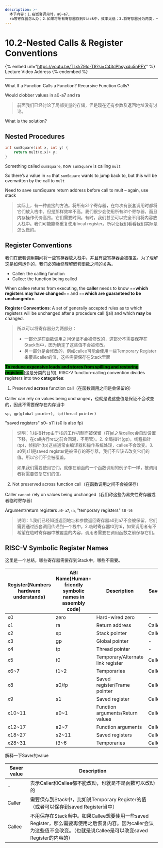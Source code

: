 ```yaml
---
description: >-
  本节内容：1.在嵌套调用时，a0~a7,
  ra等寄存器怎么办；2.如果将所有寄存器存到Stack中，效率太低；3.将寄存器分为两类，一类是保留的，一类是不会保留的，由此决定是否存到Stack中；4.总结哪些寄存器需要存储，哪些不需要；
---
```


# 10.2-Nested Calls & Register Conventions

{% embed url="https://youtu.be/TLskZ9Ic-T8?si=C43dPhsyxdu5nPFY" %}
Lecture Video Address
{% endembed %}

***

What If a Function Calls a Function? Recursive Function Calls?

Would clobber values in a0-a7 and ra

> 前面我们已经讨论了局部变量的存储，但是现在还有参数及返回地址没有讨论。

What is the solution?

## Nested Procedures

```c
int sumSquare(int x, int y) {
    return mult(x,x)+ y;
}
```

Something called `sumSquare`, now `sumSquare` is calling `mult`

So there’s a value in `ra` that `sumSquare` wants to jump back to, but this will be overwritten by the call to `mult`

Need to save sumSquare return address before call to mult – again, use stack

> 实际上，有一种直接的方法。将所有31个寄存器，在每次有嵌套调用时都将它们放入栈中。但是那样效率不高。我们很少会使用所有31个寄存器，而且内存操作代价高昂。它们需要时间。有时，我们甚至可以完全不用将内容放入栈中。我们可能能够重复使用local register。所以让我们看看我们实际是怎么做的。

## Register Conventions

我们在嵌套调用期间将一些寄存器放入栈中，并且有些寄存器会被覆盖。为了理解这是如何运作的，我们必须始终理解嵌套函数之间的关系。

* Caller: the calling function
* Callee: the function being called

When callee returns from executing, the **caller** needs to know ==**which registers may have changed**== and ==**which are guaranteed to be unchanged**==.

**Register Conventions**: A set of generally accepted rules as to which registers will be unchanged after a procedure call (jal) and which **may** be changed.

> 所以可以将寄存器分为两部分：
>
> * 一部分是在函数调用之间保证不会被修改的，这部分不需要保存在Stack当中，因为确定了这些值不会被修改。
> * 另一部分是会修改的，例如callee可能会使用一些Temporary Register来覆盖caller的值，这些需要保存在Stack里面

<mark style="background-color:green;">**To reduce expensive loads and stores from spilling and restoring registers**</mark>(这是分类的目的), RISC-V function-calling convention divides registers into two **categories**:

1. Preserved **across** function call（在函数调用之间是会保留的）

Caller can rely on values being unchanged，也就是说这些值是保证不会改变的，因此不需要保存在内存当中

```
sp, gp(global pointer), tp(thread pointer)
```

"saved registers" s0- s11 (s0 is also fp)

> 说明：1.栈指针sp由于栈的工作机制而被保留（在jal之后callee会自动设置下移，在call执行ret之前会回溯，不用管）。2. 全局指针(gp)，线程指针(tp)，帧指针(fp)这些通常由编译器和操作系统处理，callee不会改变。3. s0到s11是saved register是被保存的寄存器，我们不应该去改变它们的值。所以它们不会被覆盖。
>
> 如果我们需要使用它们，就像在前面的一个函数调用的例子中一样，被调用者将需要恢复它们的值。

2. Not preserved across function call（在函数调用之间不会被保存）

Caller `cannot` rely on values being unchanged（我们称这些为易失性寄存器或者临时寄存器）

Argument/return registers `a0-a7`,`ra`, "temporary registers" `t0-t6`

> 说明：1.我们已经知道返回地址和参数返回寄存器a0到a7不会被保留。它们需要通过嵌套调用传递到一个栈中。2.临时寄存器t0到t6，如果调用者有不希望在临时寄存器中被覆盖的内容，调用者需要在调用函数之前保存它们。

## RISC-V Symbolic Register Names

这里是一个总结，哪些寄存器需要存到Stack中，哪些不需要。

| Register(Numbers hardware understands) | ABI Name(Human-friendly symbolic names in assembly code) | Description                       | Saver  |
| -------------------------------------- | -------------------------------------------------------- | --------------------------------- | ------ |
| x0                                     | zero                                                     | Hard-wired zero                   | -      |
| x1                                     | ra                                                       | Return address                    | Caller |
| x2                                     | sp                                                       | Stack pointer                     | Callee |
| x3                                     | gp                                                       | Global pointer                    | -      |
| x4                                     | tp                                                       | Thread pointer                    | -      |
| x5                                     | t0                                                       | Temporary/Alternate link register | Caller |
| x6\~7                                  | t1\~2                                                    | Temporaries                       | Caller |
| x8                                     | s0/fp                                                    | Saved register/Frame pointer      | Callee |
| x9                                     | s1                                                       | Saved register                    | Callee |
| x10\~11                                | a0\~1                                                    | Function arguments/Return values  | Caller |
| x12\~17                                | a2\~7                                                    | Function arguments                | Caller |
| x18\~27                                | s2\~11                                                   | Saved registers                   | Callee |
| x28\~31                                | t3\~6                                                    | Temporaries                       | Caller |

解释一下Saver的value

| Saver value | Description                                                                                                    |
| ----------- | -------------------------------------------------------------------------------------------------------------- |
| -           | 表示Caller和Callee都不能改动，也就是不是函数可以改动的                                                                              |
| Caller      | 需要保存到Stack中，比如说Temporary Register的值（或者可以保存到saved Register当中）                                                   |
| Callee      | 不用保存在Stack当中。如果Callee想要使用一些saved Register，那么需要再使用之后恢复内容。因为caller会认为这些值不会改变。（也就是说Callee是可以改变saved Register的内容的） |
